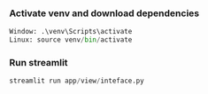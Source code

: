 ### Activate venv and download dependencies
```python 
Window: .\venv\Scripts\activate
Linux: source venv/bin/activate
```

### Run streamlit
```python
streamlit run app/view/inteface.py
```
